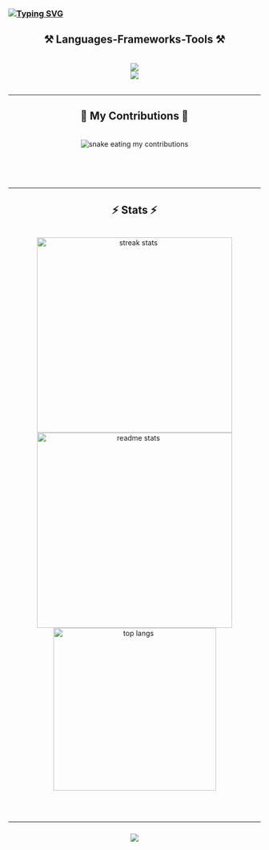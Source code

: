 ### <a href="https://git.io/typing-svg"><img src="https://readme-typing-svg.herokuapp.com?font=Fira+Code&weight=900&pause=1000&color=00F7D3&width=435&lines=Ol%C3%A1+Sou+o+Abdul+Karim+Leite+Sarabia" alt="Typing SVG" /></a>
<h2 align="center">⚒️ Languages-Frameworks-Tools ⚒️</h2>
<br/>

<div align="center">
    <img src="https://skillicons.dev/icons?i=java,javascript,github," /><br>
    <img src="https://skillicons.dev/icons?i=idea,mysql,html,css,vscode,git" />
</div>

<br/>
<hr/>

<div align="center">
  <h2>🐍 My Contributions 🐍</h2>
  <br>
  <img alt="snake eating my contributions" src="https://raw.githubusercontent.com/AbdulKLSarabia/AbdulKLSarabia/output/github-contribution-grid-snake.svg" />
  
  <br/><br/><br/>
</div>

<hr/>

<h2 align="center">⚡ Stats ⚡</h2>
<br>
<div align=center>
  <img width=390 src="https://streak-stats.demolab.com/?user=AbdulKLSarabia&count_private=true&theme=react&border_radius=10" alt="streak stats"/>
  <img width=390 src="https://github-readme-stats-AbdulKLSarabia.vercel.app/api?username=AbdulKLSarabia&count_private=true&show_icons=true&theme=react&rank_icon=github&border_radius=10" alt="readme stats" />
  <br/>
  <img width=325 align="center" src="https://github-readme-stats-AbdulKLSarabia.vercel.app/api/top-langs/?username=AbdulKLSarabia&hide=HTML&langs_count=8&layout=compact&theme=react&border_radius=10&size_weight=0.5&count_weight=0.5&exclude_repo=github-readme-stats" alt="top langs" />
</div>

<br/><br/>
<hr/>

<h3 align="center">
    <img src="https://readme-typing-svg.herokuapp.com/?font=Righteous&size=25&center=true&vCenter=true&width=500&height=70&duration=4000&lines=Thanks+for+visiting!+✌️;+Shoot+me+a+message+on+Linkedin!;I'm+always+down+to+collab+:)">
</h3>

<br/>

